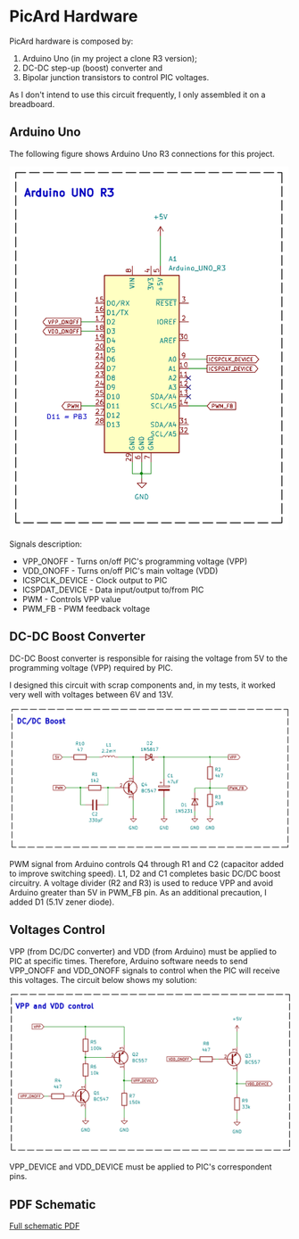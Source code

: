 # PicArd Hardware

PicArd hardware is composed by:

1. Arduino Uno (in my project a clone R3 version);
2. DC-DC step-up (boost) converter and
3. Bipolar junction transistors to control PIC voltages.

As I don't intend to use this circuit frequently, I only assembled it on a breadboard.

## Arduino Uno

The following figure shows Arduino Uno R3 connections for this project.

<img src="PicArd_Hardware_v039_Arduino.png" width="500">

Signals description:

+ VPP_ONOFF			  - Turns on/off PIC's programming voltage (VPP)
+ VDD_ONOFF			  - Turns on/off PIC's main voltage (VDD)
+ ICSPCLK_DEVICE	- Clock output to PIC
+ ICSPDAT_DEVICE	- Data input/output to/from PIC
+ PWM					    - Controls VPP value 
+ PWM_FB				  - PWM feedback voltage

## DC-DC Boost Converter

DC-DC Boost converter is responsible for raising the voltage from 5V 
to the programming voltage (VPP) required by PIC. 

I designed this circuit with scrap components and, in my tests, 
it worked very well with voltages between 6V and 13V.

<img src="PicArd_Hardware_v039_DCDC_Booster.png" width="700">

PWM signal from Arduino controls Q4 through R1 and C2 (capacitor added to improve switching speed).
L1, D2 and C1 completes basic DC/DC boost circuitry. A voltage divider (R2 and R3) is
used to reduce VPP and avoid Arduino greater than 5V in PWM_FB pin. As an additional precaution, I added D1 (5.1V zener diode).

## Voltages Control

VPP (from DC/DC converter) and VDD (from Arduino) must be applied to PIC at specific times. 
Therefore, Arduino software needs to send VPP_ONOFF and VDD_ONOFF signals to control when the PIC will receive this voltages.
The circuit below shows my solution:

<img src="PicArd_Hardware_v039_Voltages_Control.png" width="700">

VPP_DEVICE and VDD_DEVICE must be applied to PIC's correspondent pins.

## PDF Schematic
[Full schematic PDF](https://github.com/NelsonBittencourt/Picard/blob/main/hardware/PicArd_Hardware_v039.pdf)


